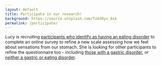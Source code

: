 ```yaml
---
layout: default
title: Participate in our research! 
background: https://source.unsplash.com/Tzm3Oyu_6sk
permalink: /participate/
---
```


<div class="blurb">
    <p>Lucy is recruiting <a href="https://york.qualtrics.com/jfe/form/SV_cGQuWRwC1lKqcHs">participants who identify as having an eating disorder</a> to complete an online survey to refine a new scale assessing how we feel about sensations from our stomach. She is looking for other participants to refine the questionnaire too - including <a href="https://york.qualtrics.com/jfe/form/SV_0vwfUyvV5r2tGWq">those with a gastric disorder</a>, or <a href="https://york.qualtrics.com/jfe/form/SV_brelvivpJ8PO5gi">neither a gastric or eating disorder</a>. 
    </p>
</div>
